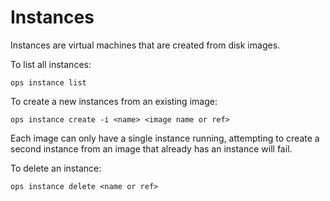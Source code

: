 Instances
========================

Instances are virtual machines that are created from disk images.

To list all instances:
```
ops instance list
```

To create a new instances from an existing image:
```
ops instance create -i <name> <image name or ref>
```
Each image can only have a single instance running, attempting to create a second instance from an image that already has an instance will fail.

To delete an instance:
```
ops instance delete <name or ref>
```
